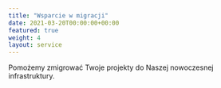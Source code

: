```yaml
---
title: "Wsparcie w migracji"
date: 2021-03-20T00:00:00+00:00
featured: true
weight: 4
layout: service
---
```


Pomożemy zmigrować Twoje projekty do Naszej nowoczesnej infrastruktury.
